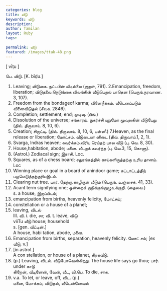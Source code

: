 ```yaml
---
categories: blog
title: வீடு
keywords: வீடு
description: 
author: Tamilan
layout: Ruby
tags: 
 
permalink: வீடு
featured: /images/ttak-48.png
---
```

  
[ vīṭu ]  
  
பெ. விடு. [K. bīḍu.]  
1. Leaving; விடுகை. நட்டபின் வீடில்லை (குறள், 791). 2.Emancipation, freedom, liberation; விடுதலை.நெடுங்கை விலங்கின் வீடுபெறல் யாதென (பெருங்.நரவாண. 3, 107).   
3. Freedom from the bondageof karma; வினைநீக்கம். வீடெனப்படும் வினைவிடுதல் (சீவக. 2846).   
4. Completion; settlement; end; முடிவு. (பிங்.)   
5. Dissolution of the universe; சங்காரம். நுகர்ச்சி யுறுமோ மூவுலகின் வீடுபேறு (திவ். திருவாய். 8, 10, 6).   
6. Creation; சிருட்டி. (திவ். திருவாய். 8, 10, 6, பன்னீ.) 7.Heaven, as the final release or liberation; மோட்சம். வீடுடையா னிடை (திவ். திருவாய்.1, 2, 1).   
8. Svarga, Indras heaven; சுவர்க்கம்.வீரிய ரெய்தற் பால வீடு (பு. வெ. 8, 30).   
9. House,habitation, abode; மனை. வீடறக் கவர்ந்த (பு. வெ.3, 15, கொளு).   
10. (Astrol.) Zodiacal sign; இராசி. Loc.   
11. Squares, as of a chess board; சதுரங்கத்தில் காய்களிருத்தற்கு உரிய தானம். Loc  
12. Winning place or goal in a board of anindoor game; கட்டாட்டத்திற் பழமெடுத்தற்குரியஇடம்.   
13. Clearing nut tree. பார். தேற்றா.காழிருள் வீடும் (பெருங். உஞ்சைக். 41, 33).   
14. Acant term signifying one; ஒன்றைக் குறிக்குங்குழூஉக்குறி. (தைலவ.)  
s. a house, இருப்பிடம்;   
2. emancipation from births, heavenly felicity, மோட்சம்;   
3. constellation or a house of a planet;   
4. leaving, விடல்  
III. வி. i. die, சா; வி. t. leave, விடு  
viiTu வீடு house; household  
s. [gen. வீட்டின்.]  
A house, habi tation, abode, மனை.   
2. Emancipation from births, separation, heavenly felicity. மோட் சம்; [ex வீடு, v.]  
3. [in astrol.]  
A con stellation, or house of a planet, கிரகவீடு.   
4. (p.) Leaving, விடல். வீடுபோவென்கிறது. The house life says go thou; பார். under காடு  
கிறேன், வீடினேன், வேன், வீட, வி.பெ. To die, சாக.   
2. v.a. To let, or leave, off, விட. (p.)  
மனை, மோக்கம், விடுதல், வீடென்னேவல்